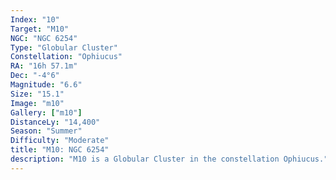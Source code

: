 ```yaml
---
Index: "10"
Target: "M10"
NGC: "NGC 6254"
Type: "Globular Cluster"
Constellation: "Ophiucus"
RA: "16h 57.1m"
Dec: "-4°6"
Magnitude: "6.6"
Size: "15.1"
Image: "m10"
Gallery: ["m10"]
DistanceLy: "14,400"
Season: "Summer"
Difficulty: "Moderate"
title: "M10: NGC 6254"
description: "M10 is a Globular Cluster in the constellation Ophiucus."
---
```

